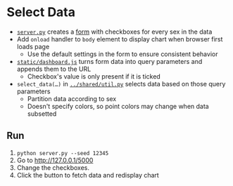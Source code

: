 # Select Data

-   [`server.py`](./server.py) creates a [form](g:form) with checkboxes for every sex in the data
-   Add `onload` handler to `body` element to display chart when browser first loads page
    -   Use the default settings in the form to ensure consistent behavior
-   [`static/dashboard.js`](static/dashboard.js) turns form data into query parameters and appends them to the URL
    -   Checkbox's value is only present if it is ticked
-   `select_data(…)` in [`../shared/util.py`](../shared/util.py) selects data based on those query parameters
    -   Partition data according to sex
    -   Doesn't specify colors, so point colors may change when data subsetted

## Run

1.  `python server.py --seed 12345`
1.  Go to <http://127.0.0.1/5000>
1.  Change the checkboxes.
1.  Click the button to fetch data and redisplay chart
